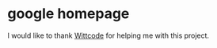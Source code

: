 # google homepage
I would like to thank [Wittcode](https://www.youtube.com/channel/UCJnCCO9QVAP9saemgZ9tpoQ) for helping me with this project.
